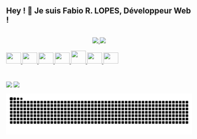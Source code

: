 ## Hey ! 👋 Je suis Fabio R. LOPES, Développeur Web !
<!-- <h3 align="left">Développeur Web | Javascript / Vue.js / Node.js</h3> -->

<br>

<div align="center" display="inline-block">
  <a href="https://github.com/FabioDevCode">
  <img height="180em" src="https://github-readme-stats.vercel.app/api/top-langs/?username=FabioDevCode&layout=compact&langs_count=5&theme=vue-dark&border_radius=8px"/>
  <img height="180em" src="https://github-readme-stats.vercel.app/api?username=FabioDevCode&theme=vue-dark&border_radius=8px"/> 
</div>

<br>
  
<div border="0" align="left" display="block">
   <img height="30px" width="40px" src="https://cdn.jsdelivr.net/gh/devicons/devicon/icons/html5/html5-original.svg"/>
   <img height="30px" width="40px" src="https://cdn.jsdelivr.net/gh/devicons/devicon/icons/css3/css3-original.svg"/>
   <img height="30px" width="40px" src="https://cdn.jsdelivr.net/gh/devicons/devicon/icons/sass/sass-original.svg"/>
   <img height="30px" width="40px" src="https://cdn.jsdelivr.net/gh/devicons/devicon/icons/javascript/javascript-original.svg"/>
   <img height="35px" width="40px" src="https://cdn.jsdelivr.net/gh/devicons/devicon/icons/vuejs/vuejs-original.svg"/>
   <img height="30px" width="40px" src="https://cdn.jsdelivr.net/gh/devicons/devicon/icons/nodejs/nodejs-original.svg"/>
   <img height="30px" width="40px" src="https://cdn.jsdelivr.net/gh/devicons/devicon/icons/express/express-original.svg"/>
</div>
  
##

<br>
  
<div align="left" display="block">
  <a href="https://www.linkedin.com/in/fabio-ramoslopes/" target="_blank"><img height="30px" src="https://img.shields.io/badge/LinkedIn-0077B5?style=for-the-badge&logo=linkedin&logoColor=white"></a>
  <a href="https://www.instagram.com/fabiodevcode/" target="_blank"><img height="30px"" src="https://img.shields.io/badge/Instagram-E4405F?style=for-the-badge&logo=instagram&logoColor=white"></a>
</div>

  
![Snake animation](https://github.com/FabioDevCode/FabioDevCode/blob/output/github-contribution-grid-snake.svg)
